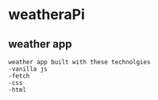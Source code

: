 # weatheraPi

## weather app
    weather app built with these technolgies 
    -vanilla js 
    -fetch
    -css 
    -html